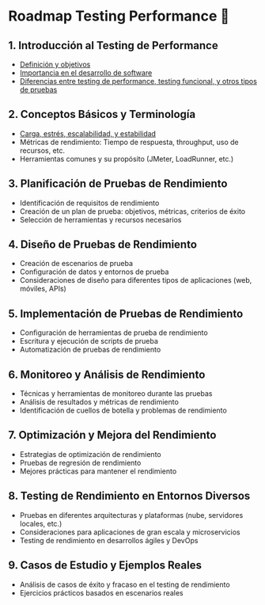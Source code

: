 # Roadmap Testing Performance 🚀

## 1. Introducción al Testing de Performance
   - [Definición y objetivos](./temario/01.introduccion/definicion.md)
   - [Importancia en el desarrollo de software](./temario/01.introduccion/importancia.md)
   - [Diferencias entre testing de performance, testing funcional, y otros tipos de pruebas](./temario/01.introduccion/diferencias.md)

## 2. Conceptos Básicos y Terminología
   - [Carga, estrés, escalabilidad, y estabilidad](./temario/02.conceptos_basicos/definiciones.md)
   - Métricas de rendimiento: Tiempo de respuesta, throughput, uso de recursos, etc.
   - Herramientas comunes y su propósito (JMeter, LoadRunner, etc.)

## 3. Planificación de Pruebas de Rendimiento
   - Identificación de requisitos de rendimiento
   - Creación de un plan de prueba: objetivos, métricas, criterios de éxito
   - Selección de herramientas y recursos necesarios

## 4. Diseño de Pruebas de Rendimiento
   - Creación de escenarios de prueba
   - Configuración de datos y entornos de prueba
   - Consideraciones de diseño para diferentes tipos de aplicaciones (web, móviles, APIs)

## 5. Implementación de Pruebas de Rendimiento
   - Configuración de herramientas de prueba de rendimiento
   - Escritura y ejecución de scripts de prueba
   - Automatización de pruebas de rendimiento

## 6. Monitoreo y Análisis de Rendimiento
   - Técnicas y herramientas de monitoreo durante las pruebas
   - Análisis de resultados y métricas de rendimiento
   - Identificación de cuellos de botella y problemas de rendimiento

## 7. Optimización y Mejora del Rendimiento
   - Estrategias de optimización de rendimiento
   - Pruebas de regresión de rendimiento
   - Mejores prácticas para mantener el rendimiento

## 8. Testing de Rendimiento en Entornos Diversos
   - Pruebas en diferentes arquitecturas y plataformas (nube, servidores locales, etc.)
   - Consideraciones para aplicaciones de gran escala y microservicios
   - Testing de rendimiento en desarrollos ágiles y DevOps

## 9. Casos de Estudio y Ejemplos Reales
   - Análisis de casos de éxito y fracaso en el testing de rendimiento
   - Ejercicios prácticos basados en escenarios reales

